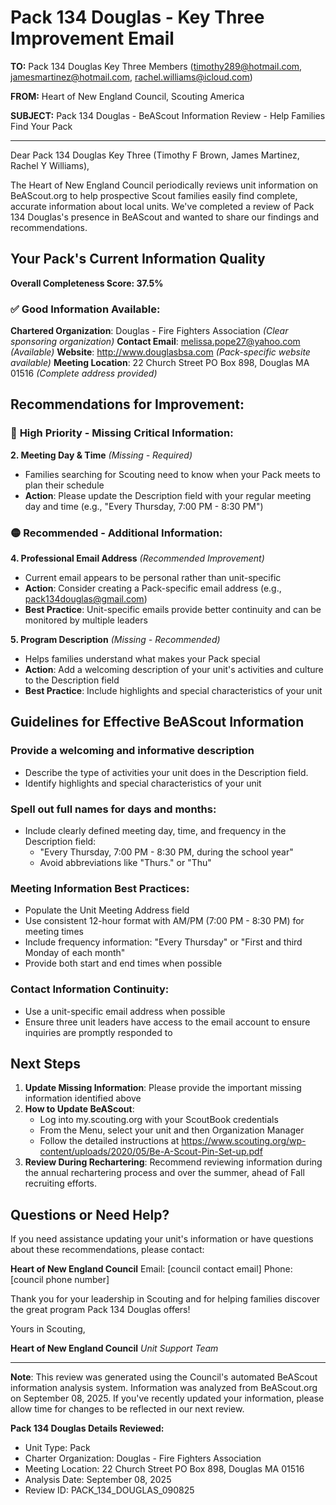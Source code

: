 # Pack 134 Douglas - Key Three Improvement Email

**TO:** Pack 134 Douglas Key Three Members (timothy289@hotmail.com, jamesmartinez@hotmail.com, rachel.williams@icloud.com)

**FROM:** Heart of New England Council, Scouting America

**SUBJECT:** Pack 134 Douglas - BeAScout Information Review - Help Families Find Your Pack

---

Dear Pack 134 Douglas Key Three (Timothy F Brown, James Martinez, Rachel Y Williams),

The Heart of New England Council periodically reviews unit information on BeAScout.org to help prospective Scout families easily find complete, accurate information about local units. We've completed a review of Pack 134 Douglas's presence in BeAScout and wanted to share our findings and recommendations.

## Your Pack's Current Information Quality

**Overall Completeness Score: 37.5%**

### ✅ **Good Information Available:**
**Chartered Organization**: Douglas - Fire Fighters Association *(Clear sponsoring organization)*
**Contact Email**: melissa.pope27@yahoo.com *(Available)*
**Website**: http://www.douglasbsa.com *(Pack-specific website available)*
**Meeting Location**: 22 Church Street PO Box 898, Douglas MA 01516 *(Complete address provided)*

## Recommendations for Improvement:

### 🔴 **High Priority - Missing Critical Information:**

**2. Meeting Day & Time** *(Missing - Required)*
- Families searching for Scouting need to know when your Pack meets to plan their schedule
- **Action**: Please update the Description field with your regular meeting day and time (e.g., "Every Thursday, 7:00 PM - 8:30 PM")

### 🟡 **Recommended - Additional Information:**

**4. Professional Email Address** *(Recommended Improvement)*
- Current email appears to be personal rather than unit-specific
- **Action**: Consider creating a Pack-specific email address (e.g., pack134douglas@gmail.com)
- **Best Practice**: Unit-specific emails provide better continuity and can be monitored by multiple leaders

**5. Program Description** *(Missing - Recommended)*
- Helps families understand what makes your Pack special
- **Action**: Add a welcoming description of your unit's activities and culture to the Description field
- **Best Practice**: Include highlights and special characteristics of your unit

## Guidelines for Effective BeAScout Information

### **Provide a welcoming and informative description**
- Describe the type of activities your unit does in the Description field.
- Identify highlights and special characteristics of your unit

### **Spell out full names for days and months:**
- Include clearly defined meeting day, time, and frequency in the Description field:
  - "Every Thursday, 7:00 PM - 8:30 PM, during the school year"
  - Avoid abbreviations like "Thurs." or "Thu"

### **Meeting Information Best Practices:**
- Populate the Unit Meeting Address field
- Use consistent 12-hour format with AM/PM (7:00 PM - 8:30 PM) for meeting times
- Include frequency information: "Every Thursday" or "First and third Monday of each month"
- Provide both start and end times when possible

### **Contact Information Continuity:**
- Use a unit-specific email address when possible
- Ensure three unit leaders have access to the email account to ensure inquiries are promptly responded to

## Next Steps

1. **Update Missing Information**: Please provide the important missing information identified above
2. **How to Update BeAScout**: 
   - Log into my.scouting.org with your ScoutBook credentials
   - From the Menu, select your unit and then Organization Manager
   - Follow the detailed instructions at
     https://www.scouting.org/wp-content/uploads/2020/05/Be-A-Scout-Pin-Set-up.pdf
3. **Review During Rechartering**: Recommend reviewing information during the annual rechartering process and over the summer, ahead of Fall recruiting efforts.

## Questions or Need Help?

If you need assistance updating your unit's information or have questions about these recommendations, please contact:

**Heart of New England Council**
Email: [council contact email]
Phone: [council phone number]

Thank you for your leadership in Scouting and for helping families discover the great program Pack 134 Douglas offers!

Yours in Scouting,

**Heart of New England Council**
*Unit Support Team*

---

**Note**: This review was generated using the Council's automated BeAScout information analysis system. Information was analyzed from BeAScout.org on September 08, 2025. If you've recently updated your information, please allow time for changes to be reflected in our next review.

**Pack 134 Douglas Details Reviewed:**
- Unit Type: Pack
- Charter Organization: Douglas - Fire Fighters Association
- Meeting Location: 22 Church Street PO Box 898, Douglas MA 01516
- Analysis Date: September 08, 2025
- Review ID: PACK_134_DOUGLAS_090825
